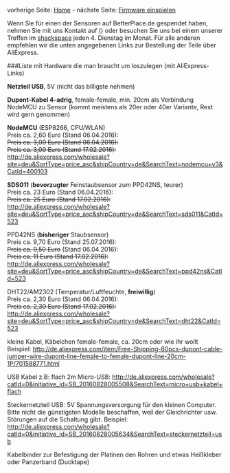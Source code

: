 vorherige Seite: [Home](/opendata-stuttgart/meta/wiki) - nächste Seite: [Firmware einspielen](/opendata-stuttgart/meta/wiki/Firmware-einspielen)
  
Wenn Sie für einen der Sensoren auf BetterPlace.de gespendet haben, nehmen Sie mit uns Kontakt auf () oder besuchen Sie uns bei einem unserer Treffen im [shackspace](http://shackspace.de) jeden 4. Dienstag im Monat.
Für alle anderen empfehlen wir die unten angegebenen Links zur Bestellung der Teile über AliExpress.
  
###Liste mit Hardware die man braucht um loszulegen (mit AliExpress-Links)  

**Netzteil USB**, 5V (nicht das billigste nehmen)

**Dupont-Kabel 4-adrig**, female-female, min. 20cm als Verbindung NodeMCU zu Sensor (kommt meistens als 20er oder 40er Variante, Rest wird gern genommen)

**NodeMCU** (ESP8266, CPU/WLAN)  
Preis ca. 2,60 Euro (Stand 06.04.2016):  
~~Preis ca. 3,00 Euro (Stand 06.04.2016):~~  
~~Preis ca. 3,00 Euro (Stand 17.02.2016):~~  
http://de.aliexpress.com/wholesale?site=deu&SortType=price_asc&shipCountry=de&SearchText=nodemcu+v3&CatId=400103  
  
**SDS011** (**bevorzugter** Feinstaubsensor zum PPD42NS, teurer)  
Preis ca. 23 Euro (Stand 06.04.2016):  
~~Preis ca. 25 Euro (Stand 17.02.2016):~~  
http://de.aliexpress.com/wholesale?site=deu&SortType=price_asc&shipCountry=de&SearchText=sds011&CatId=523  
  
PPD42NS (**bisheriger** Staubsensor)  
Preis ca. 9,70 Euro (Stand 25.07.2016):  
~~Preis ca. 9,50 Euro~~ (Stand 06.04.2016):  
~~Preis ca. 11 Euro (Stand 17.02.2016):~~  
http://de.aliexpress.com/wholesale?site=deu&SortType=price_asc&shipCountry=de&SearchText=ppd42ns&CatId=523  

DHT22/AM2302 (Temperatur/Luftfeuchte, **freiwillig**)  
Preis ca. 2,30 Euro (Stand 06.04.2016):  
~~Preis ca. 2,30 Euro (Stand 17.02.2016):~~  
http://de.aliexpress.com/wholesale?site=deu&SortType=price_asc&shipCountry=de&SearchText=dht22&CatId=523  
  
kleine Kabel, Käbelchen female-female, ca. 20cm oder wie ihr wollt </br>
Beispiel: http://de.aliexpress.com/item/Free-Shipping-80pcs-dupont-cable-jumper-wire-dupont-line-female-to-female-dupont-line-20cm-1P/701588771.html

USB Kabel z.B: flach 2m Micro-USB: http://de.aliexpress.com/wholesale?catId=0&initiative_id=SB_20160828005508&SearchText=micro+usb+kabel+flach

Steckernetzteil USB: 5V Spannungsversorgung für den kleinen Computer. Bitte nicht die günstigsten Modelle beschaffen, weil der Gleichrichter usw. Störungen auf die Schaltung gibt.
Beispiel: http://de.aliexpress.com/wholesale?catId=0&initiative_id=SB_20160828005634&SearchText=steckernetzteil+usb

Kabelbinder zur Befestigung der Platinen den Rohren und etwas Heißkleber oder Panzerband (Ducktape)
  